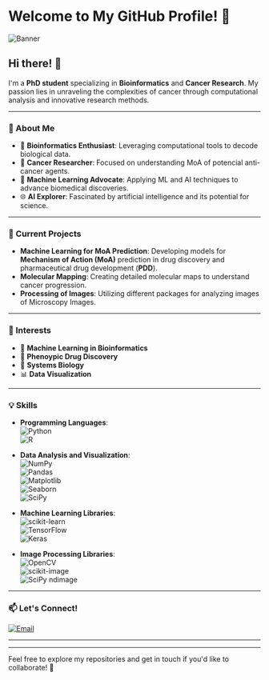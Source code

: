 # Welcome to My GitHub Profile! 🎉

![Banner](https://your-image-url.com/banner.gif)

## Hi there! 👋

I'm a **PhD student** specializing in **Bioinformatics** and **Cancer Research**. My passion lies in unraveling the complexities of cancer through computational analysis and innovative research methods.

---

### 🔬 About Me

- 🧬 **Bioinformatics Enthusiast**: Leveraging computational tools to decode biological data.
- 🧪 **Cancer Researcher**: Focused on understanding MoA of potencial anti-cancer agents.
- 🤖 **Machine Learning Advocate**: Applying ML and AI techniques to advance biomedical discoveries.
- 🌐 **AI Explorer**: Fascinated by artificial intelligence and its potential for science.

---

### 🚀 Current Projects

- **Machine Learning for MoA Prediction**: Developing models for **Mechanism of Action (MoA)** prediction in drug discovery and pharmaceutical drug development (**PDD**).
- **Molecular Mapping**: Creating detailed molecular maps to understand cancer progression.
- **Processing of Images**: Utilizing different packages for analyzing images of Microscopy Images.

---

### 🌱 Interests

- 🧠 **Machine Learning  in Bioinformatics**
- 💊 **Phenoypic Drug Discovery**
- 🔬 **Systems Biology**
- 📊 **Data Visualization**

---

### 💡 Skills

- **Programming Languages**:  
  ![Python](https://img.shields.io/badge/-Python-3776AB?logo=Python&logoColor=white)  
  ![R](https://img.shields.io/badge/-R-276DC3?logo=R&logoColor=white)  


- **Data Analysis and Visualization**:  
  ![NumPy](https://img.shields.io/badge/-NumPy-013243?logo=NumPy&logoColor=white)  
  ![Pandas](https://img.shields.io/badge/-Pandas-150458?logo=Pandas&logoColor=white)  
  ![Matplotlib](https://img.shields.io/badge/-Matplotlib-11557C?logo=Matplotlib&logoColor=white)  
  ![Seaborn](https://img.shields.io/badge/-Seaborn-3776AB?logo=Seaborn&logoColor=white)  
  ![SciPy](https://img.shields.io/badge/-SciPy-8CAAE6?logo=SciPy&logoColor=white)

- **Machine Learning Libraries**:  
  ![scikit-learn](https://img.shields.io/badge/-scikit--learn-F7931E?logo=scikit-learn&logoColor=white)  
  ![TensorFlow](https://img.shields.io/badge/-TensorFlow-FF6F00?logo=TensorFlow&logoColor=white)  
  ![Keras](https://img.shields.io/badge/-Keras-D00000?logo=Keras&logoColor=white)

- **Image Processing Libraries**:  
  ![OpenCV](https://img.shields.io/badge/-OpenCV-5C3EE8?logo=OpenCV&logoColor=white)  
  ![scikit-image](https://img.shields.io/badge/-scikit--image-0098D8?logo=scikit-image&logoColor=white)  
  ![SciPy ndimage](https://img.shields.io/badge/-SciPy%20ndimage-8CAAE6?logo=SciPy&logoColor=white)



---

### 📫 Let's Connect!

[![Email](https://img.shields.io/badge/Email-D14836?logo=Gmail&logoColor=white)](mailto:adamkhan.navarro@Gmail.com)



---


---

Feel free to explore my repositories and get in touch if you'd like to collaborate! 🚀
